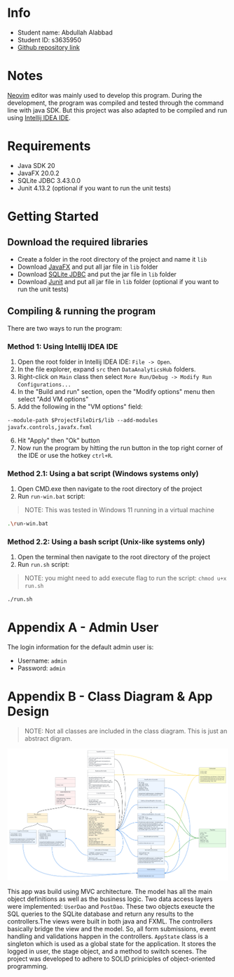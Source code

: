 # Info

- Student name: Abdullah Alabbad
- Student ID: s3635950
- [Github repository link](https://github.com/Al3bad/data-analytics-hub)

# Notes

[Neovim](https://neovim.io) editor was mainly used to develop this program. During the development, the program was compiled and tested through the command line with java SDK. But this project was also adapted to be compiled and run using [Intellij IDEA IDE](https://www.jetbrains.com/idea/).

# Requirements

- Java SDK 20
- JavaFX 20.0.2
- SQLite JDBC 3.43.0.0
- Junit 4.13.2 (optional if you want to run the unit tests)

# Getting Started

## Download the required libraries

- Create a folder in the root directory of the project and name it `lib`
- Download [JavaFX](https://gluonhq.com/products/javafx/) and put all jar file in `lib` folder
- Download [SQLite JDBC](https://mvnrepository.com/artifact/org.xerial/sqlite-jdbc) and put the jar file in `lib` folder
- Download [Junit](https://github.com/junit-team/junit4/wiki/Download-and-Install) and put all jar file in `lib` folder (optional if you want to run the unit tests)

## Compiling & running the program

There are two ways to run the program:

### Method 1: Using Intellij IDEA IDE

1. Open the root folder in Intellij IDEA IDE: `File -> Open`.
2. In the file explorer, expand `src` then `DataAnalyticsHub` folders.
3. Right-click on `Main` class then select `More Run/Debug -> Modify Run Configurations...`
4. In the "Build and run" section, open the "Modify options" menu then select "Add VM options"
5. Add the following in the "VM options" field:

```
--module-path $ProjectFileDir$/lib --add-modules javafx.controls,javafx.fxml
```

6. Hit "Apply" then "Ok" button
7. Now run the program by hitting the run button in the top right corner of the IDE or use the hotkey `ctrl+R`.

### Method 2.1: Using a bat script (Windows systems only)

1. Open CMD.exe then navigate to the root directory of the project
2. Run `run-win.bat` script:

> NOTE: This was tested in Windows 11 running in a virtual machine

```bash
.\run-win.bat
```

### Method 2.2: Using a bash script (Unix-like systems only)

1. Open the terminal then navigate to the root directory of the project
2. Run `run.sh` script:

> NOTE: you might need to add execute flag to run the script: `chmod u+x run.sh`

```bash
./run.sh

```

# Appendix A - Admin User

The login information for the default admin user is:

- Username: `admin`
- Password: `admin`

# Appendix B - Class Diagram & App Design

> NOTE: Not all classes are included in the class diagram. This is just an abstract digram.

![Abstract Class Diagram](./images/class-diagram.png)

This app was build using MVC architecture. The model has all the main object definitions as well as the business logic. Two data access layers were implemented: `UserDao` and `PostDao`. These two objects exeucte the SQL queries to the SQLite database and return any results to the controllers.The views were built in both java and FXML. The controllers basically bridge the view and the model. So, all form submissions, event handling and validations happen in the controllers. `AppState` class is a singleton which is used as a global state for the application. It stores the logged in user, the stage object, and a method to switch scenes. The project was developed to adhere to SOLID priniciples of object-oriented programming.

